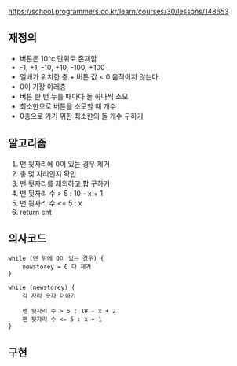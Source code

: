 https://school.programmers.co.kr/learn/courses/30/lessons/148653

## 재정의
- 버튼은 10^c 단위로 존재함 
- -1, +1, -10, +10, -100, +100
- 엘베가 위치한 층 + 버튼 값 < 0 움직이지 않는다.
- 0이 가장 아래층
- 버튼 한 번 누를 때마다 돌 하나씩 소모
- 최소한으로 버튼을 소모할 때 개수
- 0층으로 가기 위한 최소한의 돌 개수 구하기 


## 알고리즘
1. 맨 뒷자리에 0이 있는 경우 제거
2. 총 몇 자리인지 확인
3. 맨 뒷자리를 제외하고 합 구하기
4. 맨 뒷자리 수 > 5 : 10 - x + 1
5. 맨 뒷자리 수 <= 5 : x 
6. return cnt



## 의사코드
```
while (맨 뒤에 0이 있는 경우) {
    newstorey = 0 다 제거
}

while (newstorey) {
    각 자리 숫자 더하기

    맨 뒷자리 수 > 5 : 10 - x + 2
    맨 뒷자리 수 <= 5 : x + 1
}

```



## 구현
